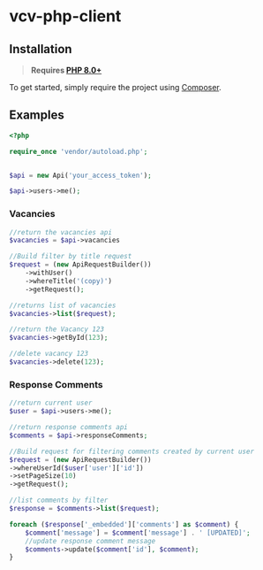 # vcv-php-client

## Installation
> **Requires [PHP 8.0+](https://php.net/releases/)**

To get started, simply require the project using [Composer](https://getcomposer.org).
## Examples

```php
<?php

require_once 'vendor/autoload.php';


$api = new Api('your_access_token');

$api->users->me();
```

### Vacancies

```php
//return the vacancies api
$vacancies = $api->vacancies

//Build filter by title request
$request = (new ApiRequestBuilder())
    ->withUser()
    ->whereTitle('(copy)')
    ->getRequest();

//returns list of vacancies
$vacancies->list($request);

//return the Vacancy 123
$vacancies->getById(123);

//delete vacancy 123
$vacancies->delete(123);
```

### Response Comments

```php
//return current user 
$user = $api->users->me();

//return response comments api
$comments = $api->responseComments;

//Build request for filtering comments created by current user
$request = (new ApiRequestBuilder())
->whereUserId($user['user']['id'])
->setPageSize(10)
->getRequest();

//list comments by filter
$response = $comments->list($request);

foreach ($response['_embedded']['comments'] as $comment) {
    $comment['message'] = $comment['message'] . ' [UPDATED]';
    //update response comment message
    $comments->update($comment['id'], $comment);
}
```

